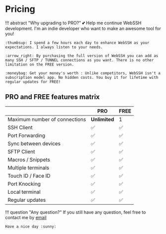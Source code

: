 # Pricing

!!! abstract "Why upgrading to PRO?"
    :two_hearts: Help me continue WebSSH development. I'm an indie developer who want to make an awesome tool for you!

    :thumbsup: I spend a few hours each day to enhance WebSSH as your expectations. I always listen to your needs.

    :arrow_right: By purchasing the full version of WebSSH you can add as many SSH / SFTP / TUNNEL connections as you want. There is no other limitation on the FREE version.

    :moneybag: Get your money's worth : Unlike competitors, WebSSH isn't a subscription model app. No hidden costs. You buy it for lifetime with regular updates for FREE!

## PRO and FREE features matrix
| | **PRO** | FREE |
| --- | --- | --- |
| Maximum number of connections | **Unlimited** | 1 |
| SSH Client | :white_check_mark: | :white_check_mark: |
| Port Forwarding | :white_check_mark: | :white_check_mark: |
| Sync between devices | :white_check_mark: | :white_check_mark: |
| SFTP Client | :white_check_mark: | :white_check_mark: |
| Macros / Snippets | :white_check_mark: | :white_check_mark: |
| Multiple terminals | :white_check_mark: | :white_check_mark: |
| Touch ID / Face ID | :white_check_mark: | :white_check_mark: |
| Port Knocking | :white_check_mark: | :white_check_mark: |
| Local terminal | :white_check_mark: | :white_check_mark: |
| Regular updates | :white_check_mark: | :white_check_mark: |

!!! question "Any question?"
    If you still have any question, feel free to contact me by [email](mailto:team@webssh.net)

    Have a nice day :sunny: